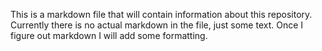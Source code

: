This is a markdown file that will contain information about this repository. Currently there is no actual markdown in the file, just some text. Once I figure out markdown I will add some formatting.
